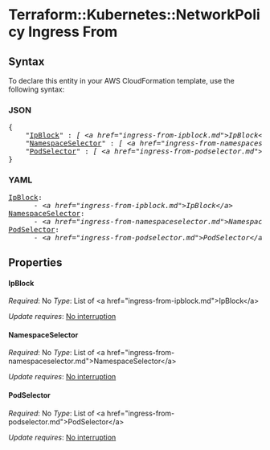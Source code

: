 # Terraform::Kubernetes::NetworkPolicy Ingress From

## Syntax

To declare this entity in your AWS CloudFormation template, use the following syntax:

### JSON

<pre>
{
    "<a href="#ipblock" title="IpBlock">IpBlock</a>" : <i>[ &lt;a href=&#34;ingress-from-ipblock.md&#34;&gt;IpBlock&lt;/a&gt;, ... ]</i>,
    "<a href="#namespaceselector" title="NamespaceSelector">NamespaceSelector</a>" : <i>[ &lt;a href=&#34;ingress-from-namespaceselector.md&#34;&gt;NamespaceSelector&lt;/a&gt;, ... ]</i>,
    "<a href="#podselector" title="PodSelector">PodSelector</a>" : <i>[ &lt;a href=&#34;ingress-from-podselector.md&#34;&gt;PodSelector&lt;/a&gt;, ... ]</i>
}
</pre>

### YAML

<pre>
<a href="#ipblock" title="IpBlock">IpBlock</a>: <i>
      - &lt;a href=&#34;ingress-from-ipblock.md&#34;&gt;IpBlock&lt;/a&gt;</i>
<a href="#namespaceselector" title="NamespaceSelector">NamespaceSelector</a>: <i>
      - &lt;a href=&#34;ingress-from-namespaceselector.md&#34;&gt;NamespaceSelector&lt;/a&gt;</i>
<a href="#podselector" title="PodSelector">PodSelector</a>: <i>
      - &lt;a href=&#34;ingress-from-podselector.md&#34;&gt;PodSelector&lt;/a&gt;</i>
</pre>

## Properties

#### IpBlock

_Required_: No
_Type_: List of &lt;a href=&#34;ingress-from-ipblock.md&#34;&gt;IpBlock&lt;/a&gt;

_Update requires_: [No interruption](https://docs.aws.amazon.com/AWSCloudFormation/latest/UserGuide/using-cfn-updating-stacks-update-behaviors.html#update-no-interrupt)

#### NamespaceSelector

_Required_: No
_Type_: List of &lt;a href=&#34;ingress-from-namespaceselector.md&#34;&gt;NamespaceSelector&lt;/a&gt;

_Update requires_: [No interruption](https://docs.aws.amazon.com/AWSCloudFormation/latest/UserGuide/using-cfn-updating-stacks-update-behaviors.html#update-no-interrupt)

#### PodSelector

_Required_: No
_Type_: List of &lt;a href=&#34;ingress-from-podselector.md&#34;&gt;PodSelector&lt;/a&gt;

_Update requires_: [No interruption](https://docs.aws.amazon.com/AWSCloudFormation/latest/UserGuide/using-cfn-updating-stacks-update-behaviors.html#update-no-interrupt)

